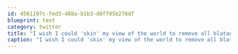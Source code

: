 ```yaml
---
id: 4561197c-fed3-488a-b1b3-d0ff95b276df
blueprint: text
category: twitter
title: "I wish I could 'skin' my view of the world to remove all blatant advertising such as billboards, etc"
caption: "I wish I could 'skin' my view of the world to remove all blatant advertising such as billboards, etc"
---
```

